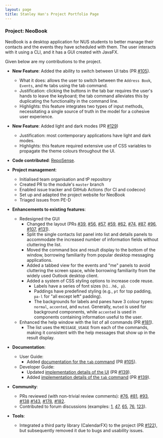 ```yaml
---
layout: page
title: Stanley Han's Project Portfolio Page
---
```


### Project: NeoBook

NeoBook is a desktop application for NUS students to better manage their contacts and the events they have scheduled with them. The user interacts with it using a CLI, and it has a GUI created with JavaFX.

Given below are my contributions to the project.

* **New Feature**: Added the ability to switch between UI tabs (PR [#105](https://github.com/AY2223S2-CS2103T-F12-3/tp/pull/105)).
  * What it does: allows the user to switch between the `Address Book`, `Events`, and `Me` tabs using the tab command.
  * Justification: clicking the buttons in the tab bar requires the user's hands to leave the keyboard; the tab command alleviates this by duplicating the functionality in the command line.
  * Highlights: this feature integrates two types of input methods, necessitating a single source of truth in the model for a cohesive user experience.
* **New Feature**: Added light and dark modes (PR [#129](https://github.com/AY2223S2-CS2103T-F12-3/tp/pull/129))
  * Justification: most contemporary applications have light and dark modes.
  * Highlights: this feature required extensive use of CSS variables to propagate the theme colours throughout the UI.

* **Code contributed**: [RepoSense](https://nus-cs2103-ay2223s2.github.io/tp-dashboard/?search=hansstanley&breakdown=true).

* **Project management**:
  * Initialised team organisation and tP repository
  * Created PR to the module's `master` branch
  * Enabled issue tracker and GitHub Actions (for CI and codecov)
  * Set up and adapted the project website for NeoBook
  * Triaged issues from PE-D

* **Enhancements to existing features**:
  * Redesigned the GUI
    * Changed the layout (PRs [#39](https://github.com/AY2223S2-CS2103T-F12-3/tp/pull/39), [#56](https://github.com/AY2223S2-CS2103T-F12-3/tp/pull/56), [#57](https://github.com/AY2223S2-CS2103T-F12-3/tp/pull/57), [#59](https://github.com/AY2223S2-CS2103T-F12-3/tp/pull/59), [#62](https://github.com/AY2223S2-CS2103T-F12-3/tp/pull/62), [#74](https://github.com/AY2223S2-CS2103T-F12-3/tp/pull/74), [#87](https://github.com/AY2223S2-CS2103T-F12-3/tp/pull/87), [#96](https://github.com/AY2223S2-CS2103T-F12-3/tp/pull/96), [#107](https://github.com/AY2223S2-CS2103T-F12-3/tp/pull/107), [#131](https://github.com/AY2223S2-CS2103T-F12-3/tp/pull/131)).
    * Split the single contacts list panel into list and details panels to accommodate the increased number of information fields without cluttering the list.
    * Moved the command box and result display to the bottom of the window, borrowing familiarity from popular desktop messaging applications.
    * Added a tabbed view for the events and "me" panels to avoid cluttering the screen space, while borrowing familiarity from the widely used Outlook desktop client.
    * Added a system of CSS styling options to increase code reuse.
      * Labels have a series of font sizes (`h1..h6, p`).
      * Paddings have predefined styling (e.g., `pt` for top padding, `pa-l` for "all except left" padding).
      * The backgrounds for labels and panes have 3 colour types: `normal`, `accented`, and `muted`. Generally, `muted` is used for background components, while `accented` is used in components containing information useful to the user.
  * Enhanced the help window with the list of all commands (PR [#181](https://github.com/AY2223S2-CS2103T-F12-3/tp/pull/181)).
    * The list uses the `MESSAGE_USAGE` from each of the commands, making it consistent with the help messages that show up in the result display.

* **Documentation**:
  * User Guide:
    * Added [documentation for the `tab` command](https://ay2223s2-cs2103t-f12-3.github.io/tp/UserGuide.html#switching-between-tabs-tab) (PR [#105](https://github.com/AY2223S2-CS2103T-F12-3/tp/pull/105)).
  * Developer Guide:
    * Updated [implementation details of the UI](https://ay2223s2-cs2103t-f12-3.github.io/tp/DeveloperGuide.html#ui-component) (PR [#139](https://github.com/AY2223S2-CS2103T-F12-3/tp/pull/139)).
    * Added [implementation details of the `tab` command](https://ay2223s2-cs2103t-f12-3.github.io/tp/DeveloperGuide.html#command-for-tab-switching) (PR [#139](https://github.com/AY2223S2-CS2103T-F12-3/tp/pull/139)).

* **Community**:
  * PRs reviewed (with non-trivial review comments): [#76](https://github.com/AY2223S2-CS2103T-F12-3/tp/pull/76), [#81](https://github.com/AY2223S2-CS2103T-F12-3/tp/pull/81), [#93](https://github.com/AY2223S2-CS2103T-F12-3/tp/pull/93), [#138](https://github.com/AY2223S2-CS2103T-F12-3/tp/pull/138) [#143](https://github.com/AY2223S2-CS2103T-F12-3/tp/pull/143), [#178](https://github.com/AY2223S2-CS2103T-F12-3/tp/pull/178), [#182](https://github.com/AY2223S2-CS2103T-F12-3/tp/pull/182).
  * Contributed to forum discussions (examples: [1](https://github.com/nus-cs2103-AY2223S2/forum/issues/1), [47](https://github.com/nus-cs2103-AY2223S2/forum/issues/47), [65](https://github.com/nus-cs2103-AY2223S2/forum/issues/65), [76](https://github.com/nus-cs2103-AY2223S2/forum/issues/76), [123](https://github.com/nus-cs2103-AY2223S2/forum/issues/123)).

* **Tools**:
  * Integrated a third party library (CalendarFX) to the project (PR [#122](https://github.com/AY2223S2-CS2103T-F12-3/tp/pull/122)), but subsequently removed it due to bugs and usability issues.
